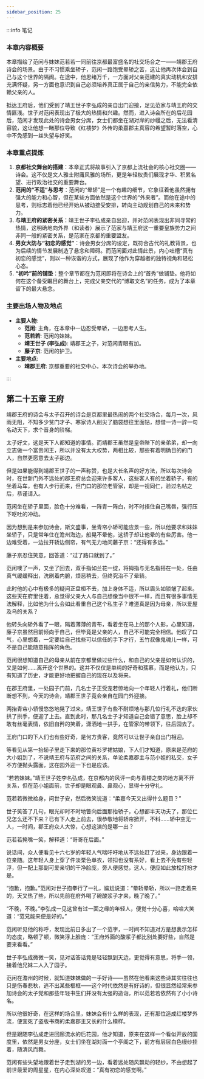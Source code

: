 ```yaml
---
sidebar_position: 25
---
```


:::info 笔记

### 本章内容概要

本章描绘了范闲与妹妹范若若一同前往京都最富盛名的社交场合之一——靖郡王府诗会的场景。由于不习惯乘坐轿子，范闲一路饱受晕轿之苦，这让他再次体会到自己与这个世界的隔阂。在途中，他思绪万千，一方面对父亲范建的真实动机和安排充满怀疑，另一方面也意识到自己必须培养真正属于自己的亲信势力，不能完全依赖父亲的人。

抵达王府后，他们受到了靖王世子李弘成的亲自出门迎接，足见范家与靖王府的交情匪浅。世子对范闲表现出了极大的热情和兴趣。然而，进入诗会所在的后花园后，范闲才发现此处的诗会男女分席，女士们都坐在湖对岸的纱幔之后，无法看清容貌，这让他想一睹那位导致《红楼梦》外传的柔嘉郡主真容的希望暂时落空，心中不免感到一丝失望与好笑。

### 本章重点提炼

1.  **京都社交舞台的搭建**：本章正式将故事引入了京都上流社会的核心社交圈——诗会。这不仅是文人雅士附庸风雅的场所，更是年轻权贵们展现才华、积累名望、进行政治社交的重要舞台。
2.  **范闲的“不适”与思考**：范闲的“晕轿”是一个有趣的细节，它象征着他虽然拥有强大的能力和心智，但在某些方面依然是这个世界的“外来者”。而他在途中的思考，则标志着他已经开始从被动接受安排，转向主动规划自己的未来和势力。
3.  **与靖王府的紧密关系**：靖王世子李弘成亲自出迎，并对范闲表现出非同寻常的热情，这明确地向外界（和读者）展示了范家与靖王府这一重要皇族势力之间非同一般的紧密关系，是范家在京都的重要盟友。
4.  **男女大防与“初恋的感觉”**：诗会男女分席的设定，既符合古代的礼教背景，也为后续的情节发展制造了悬念和障碍。而范闲面对此情此景，内心吐槽“真有初恋的感觉”，则以一种诙谐的方式，展现了他作为穿越者的独特视角和轻松心态。
5.  **“初吟”前的铺垫**：整个章节都在为范闲即将在诗会上的“首秀”做铺垫。他将如何在这个备受瞩目的舞台上，完成父亲交代的“博取文名”的任务，成为了本章留下的最大悬念。

### 主要出场人物及地点

* **主要人物**:
    * **范闲**: 主角，在本章中一边忍受晕轿，一边思考人生。
    * **范若若**: 范闲的妹妹。
    * **靖王世子 (李弘成)**: 靖郡王之子，对范闲青眼有加。
    * **藤子京**: 范闲的护卫。
* **主要地点**:
    * **靖郡王府**: 京都重要的社交中心，本次诗会的举办地。

:::

## 第二十五章 **王府**

靖郡王府的诗会与太子召开的诗会是京都里最热闹的两个社交场合，每月一次，风雨无阻，不知多少贫门才子、寒家诗人削尖了脑袋想往里面钻，想借一诗一辞一句名动天下，求个晋身的阶梯。

太子好文，这是天下人都知道的事情。而靖郡王虽然是皇帝陛下的亲弟弟，却一向立志做一个富贵闲王，所以并没有太大权势，两相比较，那些有着明确目的的门人，自然更愿意去太子那边。

但是如果能得到靖郡王世子的一声称赞，也是大长名声的好方法，所以每次诗会时，在世新门外不远处的郡王府总会迎来许多客人，这些客人有的坐着轿子，有的坐着马车，也有人步行而来，但门口的那位老管家，却是一视同仁，验过名帖之后，恭谨请入。

范闲坐在轿子里面，脸色十分难看，一阵青一阵白，时不时捂住自己嘴唇，强行压下呕吐的冲动。

因为想到是来参加诗会，斯文盛事，坐青帘小轿可能应景一些，所以他要求和妹妹坐轿子，只是常年住在澹州海边，船晃不晕他，这轿子却让他晕的有些厉害。他一边难受着，一边拉开轿边侧帘，有气无力地问藤子京：“还得有多远。”

藤子京忍住笑意，回答道：“过了路口就到了。”

范闲噢了一声，又坐了回去，双手指如兰花一绽，将拇指与无名指搭在一处，任由真气缓缓释出，洗刷着内腑，烦恶稍去，但终究治不了晕轿。

此时他的心中有极多的疑问正盘桓不去，加上身体不适，所以眉头如锁皱了起来。这些天在府里住着，总觉得父亲大人与自己想像当中很不一样，而且有很多事情无法解释，比如他为什么会如此看重自己这个私生子？难道真是因为母亲，所以爱屋及乌的关系？

他转头向轿外看了一眼，隔着薄薄的青布，看着坐在马上的那个人影，心里知道，藤子京虽然目前倾向于自己，但毕竟是父亲的人，自己不可能完全相信。他叹了口气，心里想着，一定要给自己找些可以信任的手下才行，五竹叔像鬼魂儿一样，可不是自己能随意指挥的角色。

范闲很想知道自己的母亲从前在京都里做过些什么，和自己的父亲是如何认识的，又是如何……离开这个世界的。这并不仅仅是单纯的好奇和孺慕，而是他认为，只有知道了历史，才能更好地把握自己的现在以及将来。

在郡王府里，一处园子门前，几名士子正受宠若惊地向一个年轻人行着礼，他们断断想不到，今天的诗会，靖郡王世子竟会亲自在园门外迎接。

两抬青帘小轿慢悠悠地晃了过来，靖王世子有些不耐烦地与那几位行礼不迭的家伙拱了拱手，便迎了上去。直到此时，那几名士子才知道自己会错了意思，脸上却不敢有丝毫表情，依旧自矜的笑着，潇洒地一拱手，在管家的带领下，往后园去了。

王府门口的下人们也有些好奇，是何方贵客，竟然可以让世子亲自出门相迎。

等看见从第一抬轿子里走下来的那位黄衫罗裙姑娘，下人们才知道，原来是范府的大小姐到了，不说靖王府与范府之间的关系，单论柔嘉郡主与范小姐的私交，女子不方便抛头露面，这在园外迎一下也是应该。

“若若妹妹。”靖王世子姓李名弘成，在京都内的风评一向与青楼之类的地方离不开关系，但在范小姐面前，世子却是眼观鼻、鼻观心，显得十分守礼。

范若若微微裣身，问世子安，然后微笑说道：“柔嘉今天又出得什么题目？”

世子笑答了几句，眼光却时不时地瞥向后面那抬轿子，心想都半天功夫了，那位仁兄怎么还不下来？已有下人走上前去，很恭敬地将轿帘掀开，不料……轿中空无一人，一时间，郡王府众人大惊，心想这演的是哪一出？

范若若掩嘴一笑，解释道：“哥哥在后面。”

说话间，众人便看见十六七岁的年轻人气喘吁吁地从不远处赶了过来，身边跟着一位亲随。这年轻人身上穿了件淡栗色单衣，领扣也没有系好，看上去不免有些轻浮，但一配上那副可爱亲切的干净脸庞，旁人便感觉，这人，便应如此放松打扮才是。

“抱歉，抱歉。”范闲对世子抱拳行了一礼，尴尬说道：“晕轿晕轿，所以一路走着来的，天又热了些，所以先前在府外喝了碗酸浆子才来，晚了晚了。”

“不晚，不晚。”李弘成一见这曾有过一面之缘的年轻人，便觉十分心喜，哈哈大笑道：“范兄能来便是好的。”

范闲听见他的称呼，发现比前日多出了一个范字，一时间不知道对方是想表示怎样的态度，略顿了顿，微笑浮上脸庞：“王府外面的酸浆子都比别处要好些，自然是要来看看。”

世子李弘成微微一笑，见对话答话竟是轻轻飘到天边，更觉得有意思，将手一领，接着他兄妹二人入了园子。

范闲在澹州的时候，就知道妹妹做的一手好诗——虽然在他看来这些诗其实往往也只是伤春悲秋，逃不出某些框框——这个时代依然是有好诗的，但很显然经常来参加诗会的太子党和那些年轻书生们并没有太强的造诣，所以范若若依然有了小小诗名。

所以他很好奇，在这样的场合里，妹妹会有什么样的表现，还有那位造成红楼梦外流，便宜死了盗版书商的柔嘉郡主又长的什么模样。

但是跟随李弘成走进回廊流水的后花园，他才知道，原来在这样一个看似开放的国度里，依然是男女分座，女士们坐在湖对面一个亭阁之下，前方有层层白色缦纱挂着，随清风而舞。

范闲有些失望地跟着世子走到湖的另一边，看着远处随风飘动的轻纱，不由想起了前世最爱的周星星，在内心深处叹道：“真有初恋的感觉啊。”

